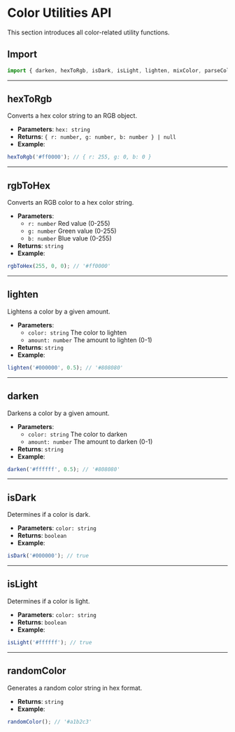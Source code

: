 # Color Utilities API

This section introduces all color-related utility functions.

## Import

```ts
import { darken, hexToRgb, isDark, isLight, lighten, mixColor, parseColor, randomColor, rgbToHex } from 'your-utils-lib/color';
```

---

## hexToRgb
Converts a hex color string to an RGB object.

- **Parameters**: `hex: string`
- **Returns**: `{ r: number, g: number, b: number } | null`
- **Example**:
```ts
hexToRgb('#ff0000'); // { r: 255, g: 0, b: 0 }
```

---

## rgbToHex
Converts an RGB color to a hex color string.

- **Parameters**:
  - `r: number` Red value (0-255)
  - `g: number` Green value (0-255)
  - `b: number` Blue value (0-255)
- **Returns**: `string`
- **Example**:
```ts
rgbToHex(255, 0, 0); // '#ff0000'
```

---

## lighten
Lightens a color by a given amount.

- **Parameters**:
  - `color: string` The color to lighten
  - `amount: number` The amount to lighten (0-1)
- **Returns**: `string`
- **Example**:
```ts
lighten('#000000', 0.5); // '#808080'
```

---

## darken
Darkens a color by a given amount.

- **Parameters**:
  - `color: string` The color to darken
  - `amount: number` The amount to darken (0-1)
- **Returns**: `string`
- **Example**:
```ts
darken('#ffffff', 0.5); // '#808080'
```

---

## isDark
Determines if a color is dark.

- **Parameters**: `color: string`
- **Returns**: `boolean`
- **Example**:
```ts
isDark('#000000'); // true
```

---

## isLight
Determines if a color is light.

- **Parameters**: `color: string`
- **Returns**: `boolean`
- **Example**:
```ts
isLight('#ffffff'); // true
```

---

## randomColor
Generates a random color string in hex format.

- **Returns**: `string`
- **Example**:
```ts
randomColor(); // '#a1b2c3'
```
